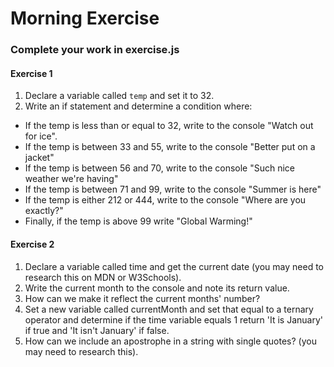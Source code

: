# Morning Exercise

### Complete your work in exercise.js

#### Exercise 1
1. Declare a variable called `temp` and set it to 32.
1. Write an if statement and determine a condition where:
  - If the temp is less than or equal to 32, write to the console "Watch out for ice".
  - If the temp is between 33 and 55, write to the console "Better put on a jacket"
  - If the temp is between 56 and 70, write to the console "Such nice weather we're having"
  - If the temp is between 71 and 99, write to the console "Summer is here"
  - If the temp is either 212 or 444, write to the console "Where are you exactly?"
  - Finally, if the temp is above 99 write "Global Warming!"

#### Exercise 2

1. Declare a variable called time and get the current date (you may need to research this on MDN or W3Schools).
1. Write the current month to the console and note its return value.
1. How can we make it reflect the current months' number?
1. Set a new variable called currentMonth and set that equal to a ternary operator and determine if the time variable equals 1 return 'It is January' if true and 'It isn't January' if false.
1. How can we include an apostrophe in a string with single quotes? (you may need to research this).
